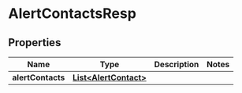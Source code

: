 # AlertContactsResp

## Properties
Name | Type | Description | Notes
------------ | ------------- | ------------- | -------------
**alertContacts** | [**List&lt;AlertContact&gt;**](AlertContact.md) |  | 
